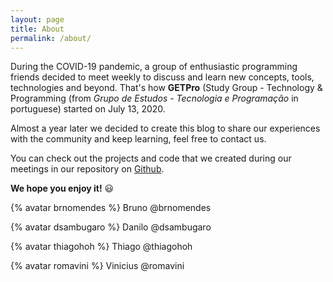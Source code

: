 ```yaml
---
layout: page
title: About
permalink: /about/
---
```


During the COVID-19 pandemic, a group of enthusiastic programming friends decided to meet weekly to discuss and learn new concepts, tools, technologies and beyond. That's how **GETPro** (Study Group - Technology & Programming (from *Grupo de Estudos - Tecnologia e Programação* in portuguese) started on July 13, 2020.

Almost a year later we decided to create this blog to share our experiences with the community and keep learning, feel free to contact us.

You can check out the projects and code that we created during our meetings in our repository on [Github](https://github.com/GET-Prog).

**We hope you enjoy it!** :smiley:

{% avatar brnomendes %} Bruno @brnomendes

{% avatar dsambugaro %} Danilo @dsambugaro

{% avatar thiagohoh %} Thiago @thiagohoh

{% avatar romavini %} Vinicius @romavini

